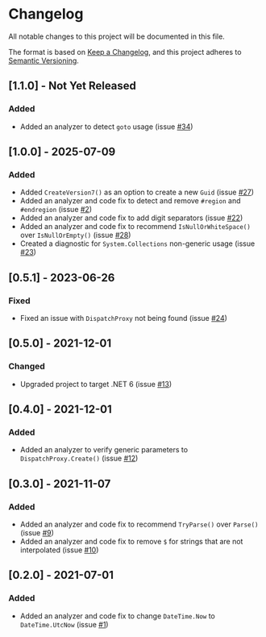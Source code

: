 # Changelog

All notable changes to this project will be documented in this file.

The format is based on [Keep a Changelog](https://keepachangelog.com/en/1.0.0/),
and this project adheres to [Semantic Versioning](https://semver.org/spec/v2.0.0.html).

## [1.1.0] - Not Yet Released

### Added
- Added an analyzer to detect `goto` usage (issue [#34](https://github.com/JasonBock/Transpire/issues/34))

## [1.0.0] - 2025-07-09

### Added
- Added `CreateVersion7()` as an option to create a new `Guid` (issue [#27](https://github.com/JasonBock/Transpire/issues/27))
- Added an analyzer and code fix to detect and remove `#region` and `#endregion` (issue [#2](https://github.com/JasonBock/Transpire/issues/2))
- Added an analyzer and code fix to add digit separators (issue [#22](https://github.com/JasonBock/Transpire/issues/22))
- Added an analyzer and code fix to recommend `IsNullOrWhiteSpace()` over `IsNullOrEmpty()` (issue [#28](https://github.com/JasonBock/Transpire/issues/28))
- Created a diagnostic for `System.Collections` non-generic usage (issue [#23](https://github.com/JasonBock/Transpire/issues/23))

## [0.5.1] - 2023-06-26

### Fixed
- Fixed an issue with `DispatchProxy` not being found (issue [#24](https://github.com/JasonBock/Transpire/issues/24))

## [0.5.0] - 2021-12-01

### Changed
- Upgraded project to target .NET 6 (issue [#13](https://github.com/JasonBock/Transpire/issues/13))

## [0.4.0] - 2021-12-01

### Added
- Added an analyzer to verify generic parameters to `DispatchProxy.Create()` (issue [#12](https://github.com/JasonBock/Transpire/issues/12))

## [0.3.0] - 2021-11-07

### Added
- Added an analyzer and code fix to recommend `TryParse()` over `Parse()` (issue [#9](https://github.com/JasonBock/Transpire/issues/9))
- Added an analyzer and code fix to remove `$` for strings that are not interpolated (issue [#10](https://github.com/JasonBock/Transpire/issues/10))

## [0.2.0] - 2021-07-01

### Added
- Added an analyzer and code fix to change `DateTime.Now` to `DateTime.UtcNow` (issue [#1](https://github.com/JasonBock/Transpire/issues/1))